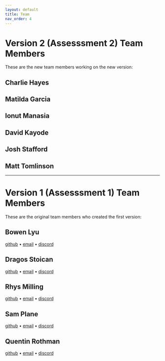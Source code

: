 ```yaml
---
layout: default
title: Team
nav_order: 4
---
```


# Version 2 (Assesssment 2) Team Members

These are the new team members working on the new version:

## Charlie Hayes

## Matilda Garcia

## Ionut Manasia

## David Kayode

## Josh Stafford

## Matt Tomlinson

---

# Version 1 (Assesssment 1) Team Members

These are the original team members who created the first version:

## Bowen Lyu

[github](https://github.com/stormlyu) • [email](bl1095@york.ac.uk) • [discord](https://discordapp.com/users/627204105252765696/)

## Dragos Stoican

[github](https://github.com/DragosStoican) • [email](ds1473@york.ac.uk) • [discord](https://discordapp.com/users/220969039562801152/)

## Rhys Milling

[github](https://github.com/rmil) • [email](rdjm502+eng1@york.ac.uk) • [discord](https://discordapp.com/users/99222978230755328/)

## Sam Plane

[github](https://github.com/CitricAmoeba) • [email](stp511@york.ac.uk) • [discord](https://discordapp.com/users/487951947379507221/)

## Quentin Rothman

[github](https://github.com/SaltyRex) • [email](qmr500@york.ac.uk) • [discord](https://discordapp.com/users/242929413526650882/)
